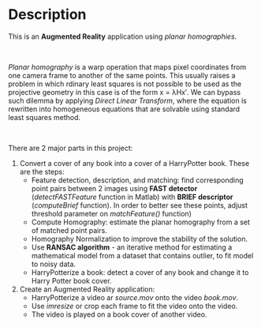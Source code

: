 # Description

This is an **Augmented Reality** application using *planar homographies*.

<br />

*Planar homography* is a warp operation that maps pixel coordinates from one camera frame to another of the same points. This usually raises a problem in which 
rdinary least squares is not possible to be used as the projective geometry in this case is of the form x = λHx′. We can bypass such dilemma by applying *Direct Linear Transform*, where the equation is rewritten into homogeneous equations that are solvable using standard least squares method.  

<br />

There are 2 major parts in this project:
1. Convert a cover of any book into a cover of a HarryPotter book. These are the steps:
	- Feature detection, description, and matching: find corresponding point pairs between 2 images using **FAST detector** (*detectFASTFeature* function in Matlab)  with **BRIEF descriptor** (*computeBrief* function). In order to better see these points, adjust threshold parameter on *matchFeature()* function) 
	- Compute Homography: estimate the planar homography from a set of matched point pairs.
	- Homography Normalization to improve the stability of the solution.
	- Use **RANSAC algorithm** - an iterative method for estimating a mathematical model from a dataset that contains outlier, to fit model to noisy data. 
	- HarryPotterize a book: detect a cover of any book and change it to Harry Potter book cover.
2. Create an Augmented Reality application:
	- HarryPotterize a video ar *source.mov* onto the video *book.mov*. 
	- Use *imresize* or crop each frame to fit the video onto the video. 
	- The video is played on a book cover of another video. 

 